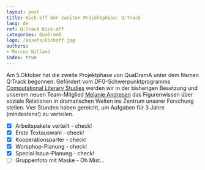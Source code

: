 ```yaml
---
layout: post
title: Kick-off der zweiten Projektphase: Q:Track 
lang: de
ref: Q:Track Kick-off
categories: QuaDramA
logo: /assets/Kickoff.jpg
authors: 
- Marcus Willand
index: true
---
```


Am 5.Oktober hat die zweite Projektphase von QuaDramA unter dem Namen Q:Track begonnen. Gefördert vom DFG-Schwerpunktprogramms [Computational Literary Studies](https://dfg-spp-cls.github.io/) werden wir in der bisherigen Besetzung und unserem neuen Team-Mitglied [Melanie Andresen](https://quadrama.github.io/people.de#melanie-andresen) das Figurenwissen über soziale Relationen in dramatischen Welten ins Zentrum unserer Forschung stellen. Vier Stunden haben gereicht, um Aufgaben für 3 Jahre (mindestens!) zu verteilen.
- [x] Arbeitspakete verteilt - check!
- [x] Erste Textauswahl - check!
- [x] Kooperationsparter - check!
- [x] Worsphop-Planung - check!
- [x] Special Issue-Planung - check!
- [ ] Gruppenfoto mit Maske - Oh Mist... 
